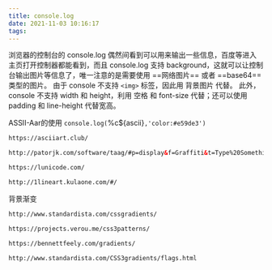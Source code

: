 ```yaml
---
title: console.log
date: 2021-11-03 10:16:17
tags:
---
```

浏览器的控制台的 console.log 偶然间看到可以用来输出一些信息，百度等进入主页打开控制器都能看到，而且 console.log 支持 background，这就可以让控制台输出图片等信息了，唯一注意的是需要使用 ==网络图片== 或者 ==base64== 类型的图片。
由于 console 不支持 `<img>` 标签，因此用 背景图片 代替。
此外，console 不支持 width 和 height，利用 空格 和 font-size 代替；还可以使用 padding 和 line-height 代替宽高。

ASSII-Aar的使用
`console.log(`%c${ascii}`,'color:#e59de3')`

```html
https://asciiart.club/

http://patorjk.com/software/taag/#p=display&f=Graffiti&t=Type%20Something%20

https://lunicode.com/

http://1lineart.kulaone.com/#/
```

背景渐变

```html
http://www.standardista.com/cssgradients/

https://projects.verou.me/css3patterns/

https://bennettfeely.com/gradients/

http://www.standardista.com/CSS3gradients/flags.html
```
